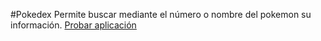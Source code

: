 #Pokedex
Permite buscar mediante el número o nombre del pokemon su información.
[Probar aplicación](https://rotoforze.github.io/calculadoraTiempos)
